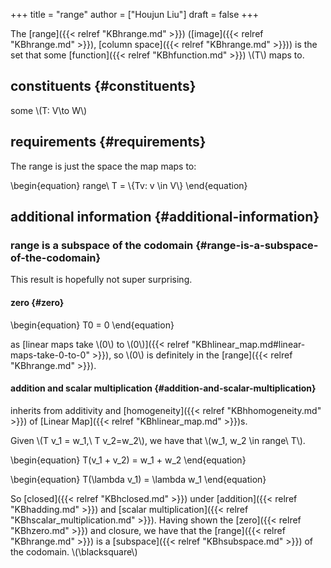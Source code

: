 +++
title = "range"
author = ["Houjun Liu"]
draft = false
+++

The [range]({{< relref "KBhrange.md" >}}) ([image]({{< relref "KBhrange.md" >}}), [column space]({{< relref "KBhrange.md" >}})) is the set that some [function]({{< relref "KBhfunction.md" >}}) \\(T\\) maps to.


## constituents {#constituents}

some \\(T: V\to W\\)


## requirements {#requirements}

The range is just the space the map maps to:

\begin{equation}
range\ T = \\{Tv: v \in V\\}
\end{equation}


## additional information {#additional-information}


### range is a subspace of the codomain {#range-is-a-subspace-of-the-codomain}

This result is hopefully not super surprising.


#### zero {#zero}

\begin{equation}
T0 = 0
\end{equation}

as [linear maps take \\(0\\) to \\(0\\)]({{< relref "KBhlinear_map.md#linear-maps-take-0-to-0" >}}), so \\(0\\) is definitely in the [range]({{< relref "KBhrange.md" >}}).


#### addition and scalar multiplication {#addition-and-scalar-multiplication}

inherits from additivity and [homogeneity]({{< relref "KBhhomogeneity.md" >}}) of [Linear Map]({{< relref "KBhlinear_map.md" >}})s.

Given \\(T v\_1 = w\_1,\ T v\_2=w\_2\\), we have that \\(w\_1, w\_2 \in range\ T\\).

\begin{equation}
T(v\_1 + v\_2) = w\_1 + w\_2
\end{equation}

\begin{equation}
T(\lambda v\_1) = \lambda w\_1
\end{equation}

So [closed]({{< relref "KBhclosed.md" >}}) under [addition]({{< relref "KBhadding.md" >}}) and [scalar multiplication]({{< relref "KBhscalar_multiplication.md" >}}). Having shown the [zero]({{< relref "KBhzero.md" >}}) and closure, we have that the [range]({{< relref "KBhrange.md" >}}) is a [subspace]({{< relref "KBhsubspace.md" >}}) of the codomain. \\(\blacksquare\\)